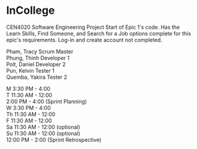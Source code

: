 # InCollege
CEN4020 Software Engineering Project
Start of Epic 1's code. Has the Learn Skills, Find Someone, and Search for a Job options complete for this epic's requirements. Log-in and create account not completed.


Pham, Tracy     Scrum Master  
Phung, Thinh    Developer 1  
Polt, Daniel    Developer 2  
Pun, Kelvin     Tester 1  
Quemba, Yakira  Tester 2  

M     3:30 PM - 4:00  
T     11:30 AM - 12:00  
      2:00 PM - 4:00    (Sprint Planning)  
W     3:30 PM - 4:00   
Th    11:30 AM - 12:00  
F     11:30 AM - 12:00  
Sa    11:30 AM - 12:00  (optional)  
Su    11:30 AM - 12:00  (optional)  
      12:00 PM - 2:00   (Sprint Retrospective)  

